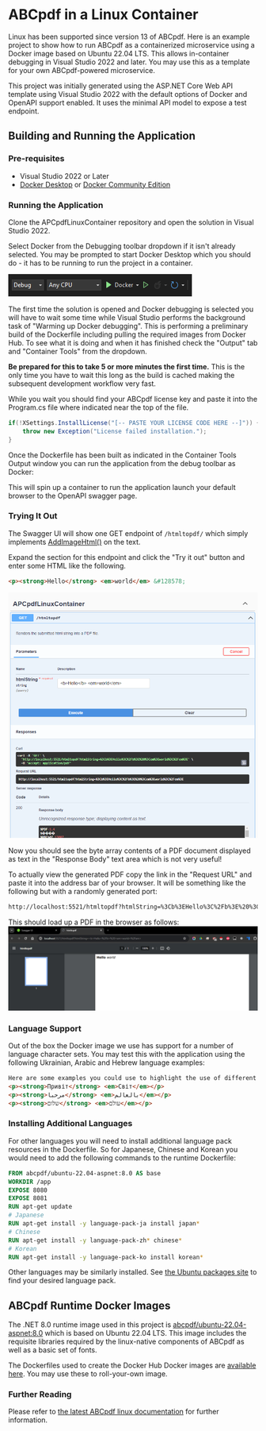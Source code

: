 # ABCpdf in a Linux Container

Linux has been supported since version 13 of ABCpdf. Here is an example project to show how to run ABCpdf as a containerized microservice using a Docker image based on Ubuntu 22.04 LTS. This allows in-container debugging in Visual Studio 2022 and later. You may use this as a template for your own ABCpdf-powered microservice.

This project was initially generated using the ASP.NET Core Web API template using Visual Studio 2022 with the default options of Docker and OpenAPI support enabled. It uses the minimal API model to expose a test endpoint.

## Building and Running the Application

### Pre-requisites

* Visual Studio 2022 or Later
* [Docker Desktop](https://www.docker.com/) or [Docker Community Edition](https://docs.docker.com/engine/install/)

### Running the Application

Clone the APCpdfLinuxContainer repository and open the solution in Visual Studio 2022.

Select Docker from the Debugging toolbar dropdown if it isn't already selected. You may be prompted to start Docker Desktop which you should do - it has to be running to run the project in a container.

!["Docker Debug Toolbar"](.img/docker-debug-toolbar.png)

The first time the solution is opened and Docker debugging is selected you will have to wait some time while Visual Studio performs the background task of "Warming up Docker debugging". This is performing a preliminary build of the Dockerfile including pulling the required images from Docker Hub. To see what it is doing and when it has finished check the "Output" tab and "Container Tools" from the dropdown.

**Be prepared for this to take 5 or more minutes the first time.** This is the only time you have to wait this long as the build is cached making the subsequent development workflow very fast.

While you wait you should find your ABCpdf license key and paste it into the Program.cs file where indicated near the top of the file.

```C#
if(!XSettings.InstallLicense("[-- PASTE YOUR LICENSE CODE HERE --]")) {
    throw new Exception("License failed installation.");
}
```

Once the Dockerfile has been built as indicated in the Container Tools Output window you can run the application from the debug toolbar as Docker:

This will spin up a container to run the application launch your default browser to the OpenAPI swagger page.

### Trying It Out

The Swagger UI will show one GET endpoint of `/htmltopdf/` which simply implements [AddImageHtml()](https://www.websupergoo.com/helppdfnet/default.htm?page=source%2f5-abcpdf%2fdoc%2f1-methods%2faddimagehtml.htm) on the text.

Expand the section for this endpoint and click the "Try it out" button and enter some HTML like the following.

```html
<p><strong>Hello</strong> <em>world</em> &#128578;
```

!["Swagger Interface"](.img/SwaggerInterface.png)

Now you should see the byte array contents of a PDF document displayed as text in the "Response Body" text area which is not very useful!

To actually view the generated PDF copy the link in the "Request URL" and paste it into the address bar of your browser. It will be something like the following but with a randomly generated port:

```bash
http://localhost:5521/htmltopdf?htmlString=%3Cb%3EHello%3C%2Fb%3E%20%3Cem%3Eworld%3C%2Fem%3E
```
This should load up a PDF in the browser as follows:
!["PDF Test OUtput"](.img/PDFoutput.png)

### Language Support

Out of the box the Docker image we use has support for a number of language character sets. You may test this with the application using the following Ukrainian, Arabic and Hebrew language examples:

```html
Here are some examples you could use to highlight the use of different languages and even emojis using the default abcpdf repository image:
<p><strong>Привіт</strong> <em>Світ</em></p>
<p><strong>مرحبا</strong> <em>بالعالم</em></p>
<p><strong>שלום</strong> <em>עולם</em></p>
```

### Installing Additional Languages

For other languages you will need to install additional language pack resources in the Dockerfile. So for Japanese, Chinese and Korean you would need to add the following commands to the runtime Dockerfile:

```Dockerfile
FROM abcpdf/ubuntu-22.04-aspnet:8.0 AS base
WORKDIR /app
EXPOSE 8080
EXPOSE 8081
RUN apt-get update
# Japanese
RUN apt-get install -y language-pack-ja install japan*
# Chinese
RUN apt-get install -y language-pack-zh* chinese*
# Korean
RUN apt-get install -y language-pack-ko install korean*
```

Other languages may be similarly installed. See [the Ubuntu packages site](https://packages.ubuntu.com/search?keywords=language-pack) to find your desired language pack.

## ABCpdf Runtime Docker Images

The .NET 8.0 runtime image used in this project is [abcpdf/ubuntu-22.04-aspnet:8.0](https://hub.docker.com/repository/docker/abcpdf/ubuntu-22.04-aspnet/general) which is based on Ubuntu 22.04 LTS. This image includes the requisite libraries required by the linux-native components of ABCpdf as well as a basic set of fonts.

The Dockerfiles used to create the Docker Hub Docker images are [available here](https://github.com/ABCpdf-Team/ABCpdf-Dockerfiles/tree/main/Runtimes/Ubuntu/22.04). You may use these to roll-your-own image.

### Further Reading

Please refer to [the latest ABCpdf linux documentation](https://www.websupergoo.com/helppdfnet/default.htm?page=source%2f2-getting_started%2f6-platforms.htm) for further information.